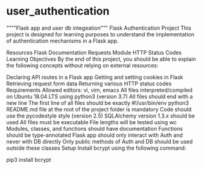 # user_authentication
""""Flask app and user db integeation"""
Flask Authentication Project
This project is designed for learning purposes to understand the implementation of authentication mechanisms in a Flask app.

Resources
Flask Documentation
Requests Module
HTTP Status Codes
Learning Objectives
By the end of this project, you should be able to explain the following concepts without relying on external resources:

Declaring API routes in a Flask app
Getting and setting cookies in Flask
Retrieving request form data
Returning various HTTP status codes
Requirements
Allowed editors: vi, vim, emacs
All files interpreted/compiled on Ubuntu 18.04 LTS using python3 (version 3.7)
All files should end with a new line
The first line of all files should be exactly #!/usr/bin/env python3
README.md file at the root of the project folder is mandatory
Code should use the pycodestyle style (version 2.5)
SQLAlchemy version 1.3.x should be used
All files must be executable
File lengths will be tested using wc
Modules, classes, and functions should have documentation
Functions should be type-annotated
Flask app should only interact with Auth and never with DB directly
Only public methods of Auth and DB should be used outside these classes
Setup
Install bcrypt using the following command:

pip3 install bcrypt